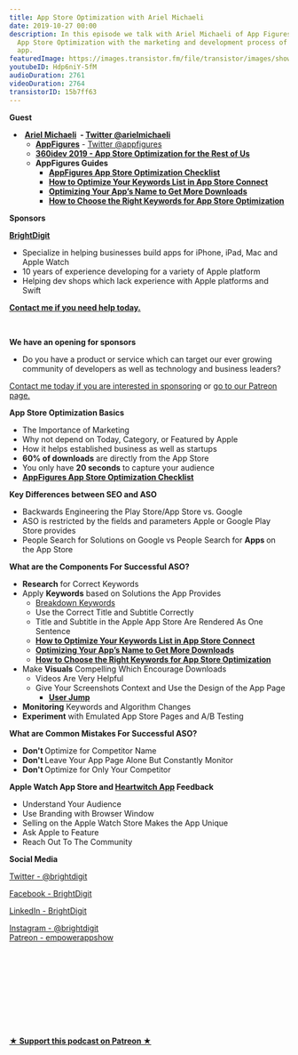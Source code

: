 ```yaml
---
title: App Store Optimization with Ariel Michaeli
date: 2019-10-27 00:00
description: In this episode we talk with Ariel Michaeli of App Figures about integrating
  App Store Optimization with the marketing and development process of building an
  app.
featuredImage: https://images.transistor.fm/file/transistor/images/show/122/full_1533929410-artwork.jpg
youtubeID: Hdp6niY-5fM
audioDuration: 2761
videoDuration: 2764
transistorID: 15b7ff63
---
```

<p><b>Guest</b></p><ul><li> <a href="https://arielmichaeli.com"><strong>Ariel Michaeli</strong></a><strong>  - </strong><a href="https://twitter.com/arielmichaeli"><strong>Twitter @arielmichaeli</strong></a><ul>
<li>
<a href="https://appfigures.com"><strong>AppFigures</strong></a> - <a href="https://twitter.com/appfigures">Twitter @appfigures</a>
</li>
<li><a href="https://www.youtube.com/watch?v=8qd_13dKz4Q"><strong>360idev 2019 - App Store Optimization for the Rest of Us</strong></a></li>
<li>
<strong>AppFigures Guides</strong><ul>
<li><a href="https://appfigures.com/resources/aso/app-store-optimization-checklist"><strong>AppFigures App Store Optimization Checklist</strong></a></li>
<li><a href="https://appfigures.com/resources/aso/app-name-optimization"><strong>How to Optimize Your Keywords List in App Store Connect</strong></a></li>
<li><a href="https://appfigures.com/resources/aso/app-name-optimization"><strong>Optimizing Your App’s Name to Get More Downloads</strong></a></li>
<li><a href="https://appfigures.com/resources/aso/which-keywords-to-optimize-for"><strong>How to Choose the Right Keywords for App Store Optimization</strong></a></li>
</ul>
</li>
</ul>
</li></ul><p><b>Sponsors</b></p><p><a href="https://brightdigit.com/"><strong>BrightDigit</strong></a></p><ul>
<li>Specialize in helping businesses build apps for iPhone, iPad, Mac and Apple Watch</li>
<li>10 years of experience developing for a variety of Apple platform</li>
<li>Helping dev shops which lack experience with Apple platforms and Swift</li>
</ul><p><a href="https://brightdigit.com/contact/"><strong>Contact me if you need help today.</strong></a></p><p><br></p><p><strong>We have an opening for sponsors</strong></p><ul><li>Do you have a product or service which can target our ever growing community of developers as well as technology and business leaders? </li></ul><p><a href="https://brightdigit.com/contact/">Contact me today if you are interested in sponsoring</a> or <a href="https://www.patreon.com/empowerappsshow">go to our Patreon page.</a></p><p><b>App Store Optimization Basics</b></p><ul>
<li>The Importance of Marketing</li>
<li>Why not depend on Today, Category, or Featured by Apple</li>
<li>How it helps established business as well as startups</li>
<li>
<strong>60% of downloads</strong> are directly from the App Store</li>
<li>You only have <strong>20 seconds</strong> to capture your audience</li>
<li><a href="https://appfigures.com/resources/aso/app-store-optimization-checklist"><strong>AppFigures App Store Optimization Checklist</strong></a></li>
</ul><p><b>Key Differences between SEO and ASO</b></p><ul>
<li>Backwards Engineering the Play Store/App Store vs. Google</li>
<li>ASO is restricted by the fields and parameters Apple or Google Play Store provides</li>
<li>People Search for Solutions on Google vs People Search for <strong>Apps </strong>on the App Store</li>
</ul><p><b>What are the Components For Successful ASO?</b></p><ul>
<li>
<strong>Research</strong> for Correct Keywords </li>
<li>Apply <strong>Keywords</strong> based on Solutions the App Provides<ul>
<li><a href="https://appfigures.com/resources/keyword-optimization-app-store-connect">Breakdown Keywords</a></li>
<li>Use the Correct Title and Subtitle Correctly</li>
<li>Title and Subtitle in the Apple App Store Are Rendered As One Sentence</li>
<li><a href="https://appfigures.com/resources/aso/app-name-optimization"><strong>How to Optimize Your Keywords List in App Store Connect</strong></a></li>
<li><a href="https://appfigures.com/resources/aso/app-name-optimization"><strong>Optimizing Your App’s Name to Get More Downloads</strong></a></li>
<li><a href="https://appfigures.com/resources/aso/which-keywords-to-optimize-for"><strong>How to Choose the Right Keywords for App Store Optimization</strong></a></li>
</ul>
</li>
<li>Make <strong>Visuals</strong> Compelling Which Encourage Downloads<ul>
<li>Videos Are Very Helpful</li>
<li>Give Your Screenshots Context and Use the Design of the App Page<ul><li><a href="https://apps.apple.com/us/app/jump-by-uber/id1251322970"><strong>User Jump</strong></a></li></ul>
</li>
</ul>
</li>
<li>
<strong>Monitoring</strong> Keywords and Algorithm Changes</li>
<li>
<strong>Experiment</strong> with Emulated App Store Pages and A/B Testing</li>
</ul><p><b>What are Common Mistakes For Successful ASO?</b></p><ul>
<li>
<strong>Don't </strong>Optimize for Competitor Name</li>
<li>
<strong>Don't </strong>Leave Your App Page Alone But Constantly Monitor</li>
<li>
<strong>Don't </strong>Optimize for Only Your Competitor </li>
</ul><p><b>Apple Watch App Store and <a href="https://heartwitch.app">Heartwitch App</a> Feedback</b></p><ul>
<li>Understand Your Audience</li>
<li>Use Branding with Browser Window</li>
<li>Selling on the Apple Watch Store Makes the App Unique</li>
<li>Ask Apple to Feature</li>
<li>Reach Out To The Community</li>
</ul><p><b>Social Media</b></p><p><a href="https://twitter.com/brightdigit">Twitter - @brightdigit</a></p><p><a href="http://facebook.com/brightdigit">Facebook - BrightDigit</a></p><p><a href="https://www.linkedin.com/company/bright-digit">LinkedIn - BrightDigit</a></p><p><a href="https://www.instagram.com/brightdigit/">Instagram - @brightdigit</a><br><a href="https://www.patreon.com/empowerappsshow">Patreon - empowerappshow</a></p><p><br></p><p><br></p><p><br></p><p><br></p><p><br></p><p><strong><a href="https://www.patreon.com/empowerappsshow" rel="payment" title="★ Support this podcast on Patreon ★">★ Support this podcast on Patreon ★</a></strong></p>
      